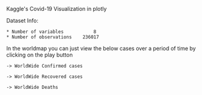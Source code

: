 Kaggle's Covid-19 Visualization in plotly

Dataset Info:

	* Number of variables	        8
	* Number of observations	236017


In the worldmap you can just view the below cases over a period of time by clicking on the play button

	-> WorldWide Confirmed cases
 
	-> WorldWide Recovered cases
	
	-> WorldWide Deaths